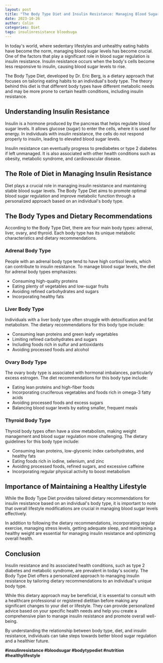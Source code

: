 ```yaml
---
layout: post
title: "The Body Type Diet and Insulin Resistance: Managing Blood Sugar Levels"
date: 2023-10-26
author: Colin
categories: Diet
tags: insulinresistance bloodsuga
---
```


In today's world, where sedentary lifestyles and unhealthy eating habits have become the norm, managing blood sugar levels has become crucial. One of the factors that play a significant role in blood sugar regulation is insulin resistance. Insulin resistance occurs when the body's cells become less responsive to insulin, causing blood sugar levels to rise.

The Body Type Diet, developed by Dr. Eric Berg, is a dietary approach that focuses on tailoring eating habits to an individual's body type. The theory behind this diet is that different body types have different metabolic needs and may be more prone to certain health conditions, including insulin resistance.

## Understanding Insulin Resistance

Insulin is a hormone produced by the pancreas that helps regulate blood sugar levels. It allows glucose (sugar) to enter the cells, where it is used for energy. In individuals with insulin resistance, the cells do not respond properly to insulin, leading to elevated blood sugar levels.

Insulin resistance can eventually progress to prediabetes or type 2 diabetes if left unmanaged. It is also associated with other health conditions such as obesity, metabolic syndrome, and cardiovascular disease.

## The Role of Diet in Managing Insulin Resistance

Diet plays a crucial role in managing insulin resistance and maintaining stable blood sugar levels. The Body Type Diet aims to promote optimal blood sugar regulation and improve metabolic function through a personalized approach based on an individual's body type.

## The Body Types and Dietary Recommendations

According to the Body Type Diet, there are four main body types: adrenal, liver, ovary, and thyroid. Each body type has its unique metabolic characteristics and dietary recommendations.

### Adrenal Body Type

People with an adrenal body type tend to have high cortisol levels, which can contribute to insulin resistance. To manage blood sugar levels, the diet for adrenal body types emphasizes:

- Consuming high-quality proteins
- Eating plenty of vegetables and low-sugar fruits
- Avoiding refined carbohydrates and sugars
- Incorporating healthy fats

### Liver Body Type

Individuals with a liver body type often struggle with detoxification and fat metabolism. The dietary recommendations for this body type include:

- Consuming lean proteins and green leafy vegetables
- Limiting refined carbohydrates and sugars
- Including foods rich in sulfur and antioxidants
- Avoiding processed foods and alcohol

### Ovary Body Type

The ovary body type is associated with hormonal imbalances, particularly excess estrogen. The diet recommendations for this body type include:

- Eating lean proteins and high-fiber foods
- Incorporating cruciferous vegetables and foods rich in omega-3 fatty acids
- Avoiding processed foods and excess sugars
- Balancing blood sugar levels by eating smaller, frequent meals

### Thyroid Body Type

Thyroid body types often have a slow metabolism, making weight management and blood sugar regulation more challenging. The dietary guidelines for this body type include:

- Consuming lean proteins, low-glycemic index carbohydrates, and healthy fats
- Eating foods rich in iodine, selenium, and zinc
- Avoiding processed foods, refined sugars, and excessive caffeine
- Incorporating regular physical activity to boost metabolism

## Importance of Maintaining a Healthy Lifestyle

While the Body Type Diet provides tailored dietary recommendations for insulin resistance based on an individual's body type, it is important to note that overall lifestyle modifications are crucial in managing blood sugar levels effectively.

In addition to following the dietary recommendations, incorporating regular exercise, managing stress levels, getting adequate sleep, and maintaining a healthy weight are essential for managing insulin resistance and optimizing overall health.

## Conclusion

Insulin resistance and its associated health conditions, such as type 2 diabetes and metabolic syndrome, are prevalent in today's society. The Body Type Diet offers a personalized approach to managing insulin resistance by tailoring dietary recommendations to an individual's unique body type.

While this dietary approach may be beneficial, it is essential to consult with a healthcare professional or registered dietitian before making any significant changes to your diet or lifestyle. They can provide personalized advice based on your specific health needs and help you create a comprehensive plan to manage insulin resistance and promote overall well-being.

By understanding the relationship between body type, diet, and insulin resistance, individuals can take steps towards better blood sugar regulation and a healthier future.

**#insulinresistance #bloodsugar #bodytypediet #nutrition #healthylifestyle**